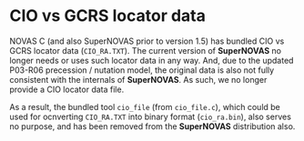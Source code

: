 # CIO vs GCRS locator data

NOVAS C (and also SuperNOVAS prior to version 1.5) has bundled CIO vs GCRS locator data (`CIO_RA.TXT`). The current
version of __SuperNOVAS__ no longer needs or uses such locator data in any way. And, due to the updated P03-R06 
precession / nutation model, the original data is also not fully consistent with the internals of __SuperNOVAS__.
As such, we no longer provide a CIO locator data file.

As a result, the bundled tool `cio_file` (from `cio_file.c`), which could be used for ocnverting `CIO_RA.TXT` into 
binary format (`cio_ra.bin`), also serves no purpose, and has been removed from the __SuperNOVAS__ distribution also.

